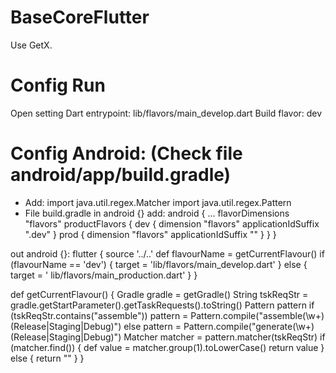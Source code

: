 # BaseCoreFlutter

Use GetX.

# Config Run

Open setting Dart entrypoint: lib/flavors/main_develop.dart Build flavor: dev

# Config Android: (Check file android/app/build.gradle)

* Add:
  import java.util.regex.Matcher import java.util.regex.Pattern
* File build.gradle in android {} add:
  android { ... flavorDimensions "flavors"
  productFlavors { dev { dimension "flavors"
  applicationIdSuffix ".dev"
  } prod { dimension "flavors"
  applicationIdSuffix ""
  } } }

out android {}:
flutter { source '../..' def flavourName = getCurrentFlavour()
if (flavourName == 'dev') { target = 'lib/flavors/main_develop.dart' } else { target = '
lib/flavors/main_production.dart' } }

def getCurrentFlavour() { Gradle gradle = getGradle()
String tskReqStr = gradle.getStartParameter().getTaskRequests().toString()
Pattern pattern if (tskReqStr.contains("assemble"))
pattern = Pattern.compile("assemble(\\w+)(Release|Staging|Debug)")
else pattern = Pattern.compile("generate(\\w+)(Release|Staging|Debug)")
Matcher matcher = pattern.matcher(tskReqStr)
if (matcher.find()) { def value = matcher.group(1).toLowerCase()
return value } else { return ""
} }

